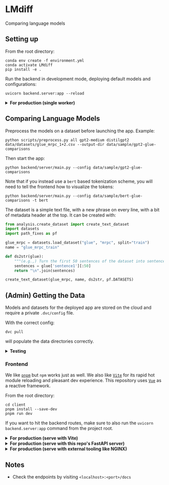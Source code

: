 # LMdiff

Comparing language models

## Setting up
From the root directory:

```
conda env create -f environment.yml
conda activate LMdiff
pip install -e .
```

Run the backend in development mode, deploying default models and configurations:

```
uvicorn backend.server:app --reload
```

<details>
<summary><b>For production (single worker)</b></summary>

```
uvicorn backend.server:app
```

</details>

## Comparing Language Models
Preprocess the models on a dataset before launching the app. Example:

```
python scripts/preprocess.py all gpt2-medium distilgpt2 data/datasets/glue_mrpc_1+2.csv --output-dir data/sample/gpt2-glue-comparisons
```

Then start the app:

```
python backend/server/main.py --config data/sample/gpt2-glue-comparisons
```

Note that if you instead use a `bert` based tokenization scheme, you will need to tell the frontend how to visualize the tokens:

```
python backend/server/main.py --config data/sample/bert-glue-comparisons -t bert
```

The dataset is a simple text file, with a new phrase on every line, with a bit of metadata header at the top. It can be created with:

```python
from analysis.create_dataset import create_text_dataset
import datasets
import path_fixes as pf

glue_mrpc = datasets.load_dataset("glue", "mrpc", split="train")
name = "glue_mrpc_train"

def ds2str(glue):
    """(e.g.,) Turn the first 50 sentences of the dataset into sentence information"""
    sentences = glue['sentence1'][:50]
    return "\n".join(sentences)

create_text_dataset(glue_mrpc, name, ds2str, pf.DATASETS)
```

## (Admin) Getting the Data
Models and datasets for the deployed app are stored on the cloud and require a private `.dvc/config` file.

With the correct config:

```dvc pull```

will populate the data directories correctly.



<details>
<summary><b>Testing</b></summary>

```
make test
```

or

```
python -m pytest tests
```

All tests are stored in `tests`.

</details>

### Frontend

We like [`pnpm`](https://pnpm.io/installation) but `npm` works just as well. We also like [`Vite`](https://vitejs.dev/) for its rapid hot module reloading and pleasant dev experience. This repository uses [`Vue`](https://vuejs.org/) as a reactive framework.

From the root directory:

```
cd client
pnpm install --save-dev
pnpm run dev
```

If you want to hit the backend routes, make sure to also run the `uvicorn backend.server:app` command from the project root.

<details>
<summary><b>For production (serve with Vite)</b></summary>

```
pnpm run serve
```

</details>

<details>
<summary><b>For production (serve with this repo's FastAPI server)</b></summary>

```
cd client
pnpm run build:backend
cd ..
uvicorn backend.server:app
```

Or the `gunicorn` command from above.

All artifacts are stored in the `client/dist` directory with the appropriate basepath.
</details>

<details>
<summary><b>For production (serve with external tooling like NGINX)</b></summary>

```
pnpm run build
```

All artifacts are stored in the `client/dist` directory.
</details>

## Notes

- Check the endpoints by visiting `<localhost>:<port>/docs`